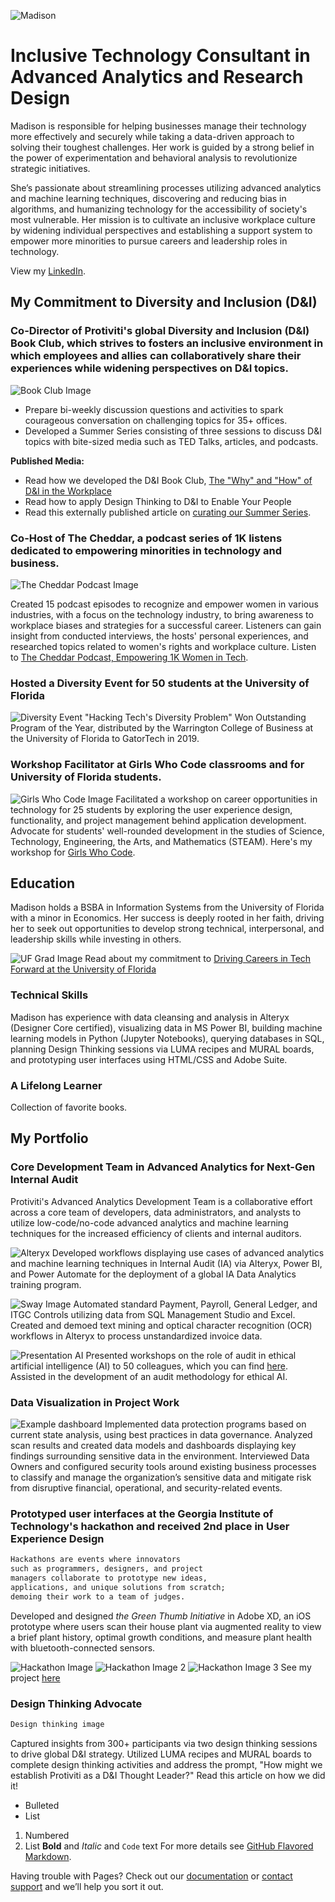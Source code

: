 ![Madison](https://media-exp1.licdn.com/dms/image/C4D03AQH_8L0xbIV7JA/profile-displayphoto-shrink_400_400/0?e=1603324800&v=beta&t=vnxrgk6Z29lIsh2x8NHfng1CaKgwHodH4mg8j22wWAw)

# Inclusive Technology Consultant in Advanced Analytics and Research Design

Madison is responsible for helping businesses manage their technology more effectively and securely while taking a data-driven approach to solving their toughest challenges. Her work is guided by a strong belief in the power of experimentation and behavioral analysis to revolutionize strategic initiatives. 

She’s passionate about streamlining processes utilizing advanced analytics and machine learning techniques, discovering and reducing bias in algorithms, and humanizing technology for the accessibility of society's most vulnerable. Her mission is to cultivate an inclusive workplace culture by widening individual perspectives and establishing a support system to empower more minorities to pursue careers and leadership roles in technology. 

View my [LinkedIn](https://linked.com/in/bymadisonross).

## My Commitment to Diversity and Inclusion (D&I)

### Co-Director of Protiviti's global Diversity and Inclusion (D&I) Book Club, which strives to fosters an inclusive environment in which employees and allies can collaboratively share their experiences while widening perspectives on D&I topics.

![Book Club Image](https://i1.wp.com/protiviticareer.com/wp-content/uploads/2020/08/1.jpg?resize=1536%2C698&ssl=1)

- Prepare bi-weekly discussion questions and activities to spark courageous conversation on challenging topics for 35+ offices.
- Developed a Summer Series consisting of three sessions to discuss D&I topics with bite-sized media such as TED Talks, articles, and podcasts.

**Published Media:**
- Read how we developed the D&I Book Club, [The "Why" and "How" of D&I in the Workplace](https://www.linkedin.com/in/bymadisonross/detail/treasury/position:1633983392/?entityUrn=urn%3Ali%3Afsd_profileTreasuryMedia%3A(ACoAABqLla8BXQ07EdfM8wpnh_gfOq34txTRN_A%2C1592499924692)&section=position%3A1633983392&treasuryCount=2)
- Read how to apply Design Thinking to D&I to Enable Your People
- Read this externally published article on [curating our Summer Series](https://protiviticareer.com/2020/08/18/protiviti-diversity-inclusion-book-club-promotes-important-conversation/).

### Co-Host of The Cheddar, a podcast series of 1K listens dedicated to empowering minorities in technology and business.

![The Cheddar Podcast Image](https://s3-us-west-2.amazonaws.com/anchor-generated-image-bank/production/podcast_uploaded400/297428/297428-1522355647290-6199a63be63ac.jpg)

Created 15 podcast episodes to recognize and empower women in various industries, with a focus on the technology industry, to bring awareness to workplace biases and strategies for a successful career. Listeners can gain insight from conducted interviews, the hosts' personal experiences, and researched topics related to women's rights and workplace culture. Listen to [The Cheddar Podcast, Empowering 1K Women in Tech](https://anchor.fm/the-cheddar).

### Hosted a Diversity Event for 50 students at the University of Florida

![Diversity Event](https://media-exp1.licdn.com/dms/image/C562DAQGM_8Rqj07SKg/profile-treasury-image-shrink_480_480/0?e=1598018400&v=beta&t=IV3A48c12iE4SAvZ3ndvnb6MeHRUO4r7U29MXIbPfak)
"Hacking Tech's Diversity Problem" Won Outstanding Program of the Year, distributed by the Warrington College of Business at the University of Florida to GatorTech in 2019.

### Workshop Facilitator at Girls Who Code classrooms and for University of Florida students.

![Girls Who Code Image](https://theglenecho.com/wp-content/uploads/2019/10/GWC-logo-900x395.png)
Facilitated a workshop on career opportunities in technology for 25 students by exploring the user experience design, functionality, and project management behind application development. Advocate for students' well-rounded development in the studies of Science, Technology, Engineering, the Arts, and Mathematics (STEAM). Here's my workshop for [Girls Who Code](https://docs.google.com/presentation/d/1Knu_BXv2uYm7m49wEv9X1UyXU3Yd8Lo6JYHrWI_GnKU/edit?usp=sharing).

## Education

Madison holds a BSBA in Information Systems from the University of Florida with a minor in Economics. Her success is deeply rooted in her faith, driving her to seek out opportunities to develop strong technical, interpersonal, and leadership skills while investing in others.

![UF Grad Image](https://media-exp1.licdn.com/dms/image/C4E12AQESHWqfge97bA/article-cover_image-shrink_720_1280/0?e=1603324800&v=beta&t=iGGwku_iiiyxASWOm0kbn-7bJYTL3xQ1xRXZ3jNiaUA)
Read about my commitment to [Driving Careers in Tech Forward at the University of Florida](https://www.linkedin.com/pulse/my-legacy-university-florida-madison-c-ross/) 

### Technical Skills

Madison has experience with data cleansing and analysis in Alteryx (Designer Core certified), visualizing data in MS Power BI, building machine learning models in Python (Jupyter Notebooks), querying databases in SQL, planning Design Thinking sessions via LUMA recipes and MURAL boards, and prototyping user interfaces using HTML/CSS and Adobe Suite.

### A Lifelong Learner

Collection of favorite books.

## My Portfolio

### Core Development Team in Advanced Analytics for Next-Gen Internal Audit

Protiviti's Advanced Analytics Development Team is a collaborative effort across a core team of developers, data administrators, and analysts to utilize low-code/no-code advanced analytics and machine learning techniques for the increased efficiency of clients and internal auditors.

![Alteryx](https://sway.office.com/s/sw9vIUBi4Iinzvio/images/pJz_fVnMshZcWn?quality=1045&allowAnimation=true&filterEffectsFormula=Contrast=1.3,Saturate=1.2)
Developed workflows displaying use cases of advanced analytics and machine learning techniques in Internal Audit (IA) via Alteryx, Power BI, and Power Automate for the deployment of a global IA Data Analytics training program.

![Sway Image](https://sway.office.com/s/sw9vIUBi4Iinzvio/images/pJz_fVnMshZcWn?quality=1045&allowAnimation=true&filterEffectsFormula=Contrast=1.3,Saturate=1.2)
Automated standard Payment, Payroll, General Ledger, and ITGC Controls utilizing data from SQL Management Studio and Excel. Created and demoed text mining and optical character recognition (OCR) workflows in Alteryx to process unstandardized invoice data.

![Presentation AI](https://media-exp1.licdn.com/dms/image/sync/C4D27AQE5VzhqGGor-Q/articleshare-shrink_1280_800/0?e=1598036400&v=beta&t=c-1PNOJSUVdrP_uqbWwwZl8cXQkkDW6ZtBe2rjIfUIM)
Presented workshops on the role of audit in ethical artificial intelligence (AI) to 50 colleagues, which you can find [here](https://docs.google.com/presentation/d/1ArW1P1rR7WWz0gzybgv-Yz3Lb4EA_eS0PW5xMBNOvbE/edit?usp=sharing). Assisted in the development of an audit methodology for ethical AI.

### Data Visualization in Project Work

![Example dashboard](https://powerbicdn.azureedge.net/mediahandler/blog/legacymedia/1145.dashboard.PNG)
Implemented data protection programs based on current state analysis, using best practices in data governance. Analyzed scan results and created data models and dashboards displaying key findings surrounding sensitive data in the environment. Interviewed Data Owners and configured security tools around existing business processes to classify and manage the organization’s sensitive data and mitigate risk from disruptive financial, operational, and security-related events.

### Prototyped user interfaces at the Georgia Institute of Technology's hackathon and received 2nd place in User Experience Design

```markdown
Hackathons are events where innovators
such as programmers, designers, and project
managers collaborate to prototype new ideas,
applications, and unique solutions from scratch;
demoing their work to a team of judges.
```

Developed and designed _the Green Thumb Initiative_ in Adobe XD, an iOS prototype where users scan their house plant via augmented reality to view a brief plant history, optimal growth conditions, and measure plant health with bluetooth-connected sensors.

![Hackathon Image](https://challengepost-s3-challengepost.netdna-ssl.com/photos/production/software_photos/000/699/017/datas/gallery.jpg) ![Hackathon Image 2](https://challengepost-s3-challengepost.netdna-ssl.com/photos/production/software_photos/000/698/998/datas/gallery.jpg) ![Hackathon Image 3](https://challengepost-s3-challengepost.netdna-ssl.com/photos/production/software_photos/000/698/997/datas/gallery.jpg)
See my project [here](https://devpost.com/software/green-thumb-initiative-h0aeo4)

### Design Thinking Advocate

```markdown
Design thinking image
```
Captured insights from 300+ participants via two design thinking sessions to drive global D&I strategy. Utilized LUMA recipes and MURAL boards to complete design thinking activities and address the prompt, "How might we establish Protiviti as a D&I Thought Leader?" Read this article on how we did it!


- Bulleted
- List
1. Numbered
2. List
**Bold** and _Italic_ and `Code` text
For more details see [GitHub Flavored Markdown](https://guides.github.com/features/mastering-markdown/).

Having trouble with Pages? Check out our [documentation](https://docs.github.com/categories/github-pages-basics/) or [contact support](https://github.com/contact) and we’ll help you sort it out.

